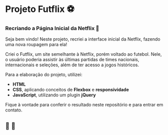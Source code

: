 # Projeto Futflix :soccer:

### Recriando a Página Inicial da Netflix :cinema:

Seja bem vindo! Neste projeto, recriei a interface inicial da Netflix, fazendo uma nova roupagem para ela!

Criei o Futflix, um site semelhante à Netflix, porém voltado ao futebol. Nele, o usuário poderia assistir às últimas partidas de times nacionais, internacionais e seleções, além de ter acesso a jogos históricos.

Para a elaboração do projeto, utilizei:

- **HTML**
- **CSS**, aplicando conceitos de **Flexbox** e **responsividade**
- **JavaScript**, utilizando um plugin **jQuery**

Fique à vontade para conferir o resultado neste repositório e para entrar em contato.

## :rocket: :rocket:

